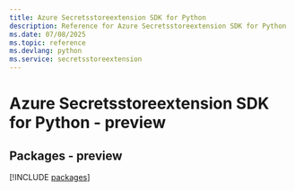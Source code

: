 ```yaml
---
title: Azure Secretsstoreextension SDK for Python
description: Reference for Azure Secretsstoreextension SDK for Python
ms.date: 07/08/2025
ms.topic: reference
ms.devlang: python
ms.service: secretsstoreextension
---
```

# Azure Secretsstoreextension SDK for Python - preview
## Packages - preview
[!INCLUDE [packages](secretsstoreextension-index.md)]